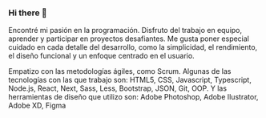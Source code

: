 ### Hi there 👋

Encontré mi pasión en la programación. Disfruto del trabajo en equipo, aprender y participar en proyectos desafiantes. Me gusta poner especial cuidado en cada detalle del desarrollo, como la simplicidad, el rendimiento, el diseño funcional y un enfoque centrado en el usuario.

Empatizo con las metodologías ágiles, como Scrum. Algunas de las tecnologías con las que trabajo son: HTML5, CSS, Javascript, Typescript, Node.js, React, Next, Sass, Less, Bootstrap, JSON, Git, OOP. Y las herramientas de diseño que utilizo son: Adobe Photoshop, Adobe Ilustrator, Adobe XD, Figma
<!--
Disfruto del trabajo en equipo, aprender y participar en proyectos desafiantes. Me gusta poner especial cuidado en cada detalle del desarrollo, como la simplicidad, el rendimiento, el diseño funcional y un enfoque centrado en el usuario.

Algunas de las tecnologías con las que trabajo: HTML5, CSS, Javascript, Typescript, React, Next, Sass, Less, Bootstrap, JSON, Git, OOP, Node.js y Bash.

Otras herramientas que tengo experiencia utilizando: Adobe Photoshop, Adobe Ilustrator, Adobe XD, Figma
-->

<!--
### Hi there 👋

**marcosbort/marcosbort** is a ✨ _special_ ✨ repository because its `README.md` (this file) appears on your GitHub profile.

Here are some ideas to get you started:

- 🔭 I’m currently working on ...
- 🌱 I’m currently learning ...
- 👯 I’m looking to collaborate on ...
- 🤔 I’m looking for help with ...
- 💬 Ask me about ...
- 📫 How to reach me: ...
- 😄 Pronouns: ...
- ⚡ Fun fact: ...
-->
